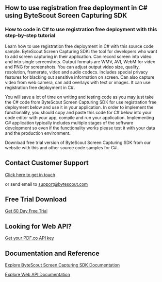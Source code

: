 ## How to use registration free deployment in C# using ByteScout Screen Capturing SDK

### How to code in C# to use registration free deployment with this step-by-step tutorial

Learn how to use registration free deployment in C# with this source code sample. ByteScout Screen Capturing SDK: the tool for developers who want to add screen capturing in their application. Can record screen into video and into single screenshots. Output formats are WMV, AVI, WebM for video and PNG for screenshots. You can adjust output video size, quality, resolution, framerate, video and audio codecs. Includes special privacy features for blacking out sensitive information on screen. Can also capture video from web camera, can add overlays with text or images. It can use registration free deployment in C#.

You will save a lot of time on writing and testing code as you may just take the C# code from ByteScout Screen Capturing SDK for use registration free deployment below and use it in your application. In order to implement the functionality, you should copy and paste this code for C# below into your code editor with your app, compile and run your application. Implementing C# application typically includes multiple stages of the software development so even if the functionality works please test it with your data and the production environment.

Download free trial version of ByteScout Screen Capturing SDK from our website with this and other source code samples for C#.

## Contact Customer Support

[Click here to get in touch](https://bytescout.zendesk.com/hc/en-us/requests/new?subject=ByteScout%20Screen%20Capturing%20SDK%20Question)

or send email to [support@bytescout.com](mailto:support@bytescout.com?subject=ByteScout%20Screen%20Capturing%20SDK%20Question) 

## Free Trial Download

[Get 60 Day Free Trial](https://bytescout.com/download/web-installer?utm_source=github-readme)

## Looking for Web API? 

[Get your PDF.co API key](https://pdf.co/documentation/api?utm_source=github-readme)

## Documentation and Reference

[Explore ByteScout Screen Capturing SDK Documentation](https://bytescout.com/documentation/index.html?utm_source=github-readme)

[Explore Web API Documentation](https://pdf.co/documentation/api?utm_source=github-readme)